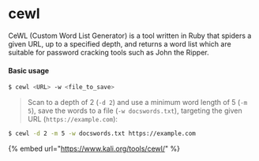 # cewl

CeWL (Custom Word List Generator) is a tool written in Ruby that spiders a given URL, up to a specified depth, and returns a word list which are suitable for password cracking tools such as John the Ripper.

#### Basic usage

```bash
$ cewl <URL> -w <file_to_save>
```

> Scan to a depth of 2 (`-d 2`) and use a minimum word length of 5 (`-m 5`), save the words to a file (`-w docswords.txt`), targeting the given URL (`https://example.com`):

```bash
$ cewl -d 2 -m 5 -w docswords.txt https://example.com
```





{% embed url="https://www.kali.org/tools/cewl/" %}
